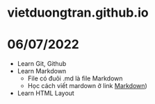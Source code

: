 # vietduongtran.github.io

# 06/07/2022
- Learn Git, Github
- Learn Markdown
    - File có đuôi .md là file Markdown
    - Học cách viết mardown ở link [Markdown](https://markdownguide.org/basic-syntax/))
- Learn HTML Layout